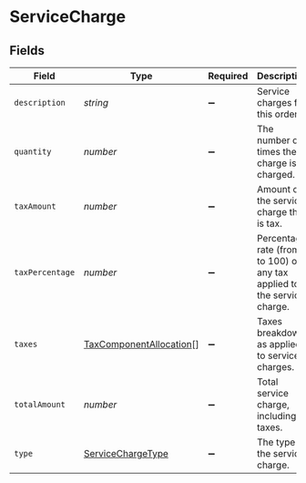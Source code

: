 # ServiceCharge


## Fields

| Field                                                                     | Type                                                                      | Required                                                                  | Description                                                               | Example                                                                   |
| ------------------------------------------------------------------------- | ------------------------------------------------------------------------- | ------------------------------------------------------------------------- | ------------------------------------------------------------------------- | ------------------------------------------------------------------------- |
| `description`                                                             | *string*                                                                  | :heavy_minus_sign:                                                        | Service charges for this order.                                           | A service charge                                                          |
| `quantity`                                                                | *number*                                                                  | :heavy_minus_sign:                                                        | The number of times the charge is charged.                                | 1                                                                         |
| `taxAmount`                                                               | *number*                                                                  | :heavy_minus_sign:                                                        | Amount of the service charge that is tax.                                 | 0                                                                         |
| `taxPercentage`                                                           | *number*                                                                  | :heavy_minus_sign:                                                        | Percentage rate (from 0 to 100) of any tax applied to the service charge. | 0                                                                         |
| `taxes`                                                                   | [TaxComponentAllocation](../../models/shared/taxcomponentallocation.md)[] | :heavy_minus_sign:                                                        | Taxes breakdown as applied to service charges.                            |                                                                           |
| `totalAmount`                                                             | *number*                                                                  | :heavy_minus_sign:                                                        | Total service charge, including taxes.                                    | 0                                                                         |
| `type`                                                                    | [ServiceChargeType](../../models/shared/servicechargetype.md)             | :heavy_minus_sign:                                                        | The type of the service charge.                                           | Overpayment                                                               |
